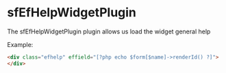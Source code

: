 sfEfHelpWidgetPlugin
====================

The sfEfHelpWidgetPlugin plugin allows us load the widget general help

Example:

 ```html
<div class="efhelp" effield="[?php echo $form[$name]->renderId() ?]">
</div>
```